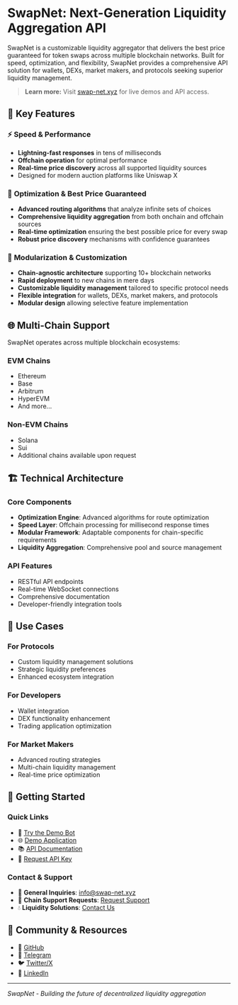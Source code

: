 # SwapNet: Next-Generation Liquidity Aggregation API

SwapNet is a customizable liquidity aggregator that delivers the best price guaranteed for token swaps across multiple blockchain networks. Built for speed, optimization, and flexibility, SwapNet provides a comprehensive API solution for wallets, DEXs, market makers, and protocols seeking superior liquidity management.

> **Learn more:** Visit [swap-net.xyz](https://www.swap-net.xyz) for live demos and API access.

## 🚀 Key Features

### ⚡ **Speed & Performance**
- **Lightning-fast responses** in tens of milliseconds
- **Offchain operation** for optimal performance
- **Real-time price discovery** across all supported liquidity sources
- Designed for modern auction platforms like Uniswap X

### 🎯 **Optimization & Best Price Guaranteed**
- **Advanced routing algorithms** that analyze infinite sets of choices
- **Comprehensive liquidity aggregation** from both onchain and offchain sources
- **Real-time optimization** ensuring the best possible price for every swap
- **Robust price discovery** mechanisms with confidence guarantees

### 🔧 **Modularization & Customization**
- **Chain-agnostic architecture** supporting 10+ blockchain networks
- **Rapid deployment** to new chains in mere days
- **Customizable liquidity management** tailored to specific protocol needs
- **Flexible integration** for wallets, DEXs, market makers, and protocols
- **Modular design** allowing selective feature implementation

## 🌐 Multi-Chain Support

SwapNet operates across multiple blockchain ecosystems:

### **EVM Chains**
- Ethereum
- Base
- Arbitrum
- HyperEVM
- And more...

### **Non-EVM Chains**
- Solana
- Sui
- Additional chains available upon request

## 🏗️ Technical Architecture

### **Core Components**
- **Optimization Engine**: Advanced algorithms for route optimization
- **Speed Layer**: Offchain processing for millisecond response times
- **Modular Framework**: Adaptable components for chain-specific requirements
- **Liquidity Aggregation**: Comprehensive pool and source management

### **API Features**
- RESTful API endpoints
- Real-time WebSocket connections
- Comprehensive documentation
- Developer-friendly integration tools

## 🎯 Use Cases

### **For Protocols**
- Custom liquidity management solutions
- Strategic liquidity preferences
- Enhanced ecosystem integration

### **For Developers**
- Wallet integration
- DEX functionality enhancement
- Trading application optimization

### **For Market Makers**
- Advanced routing strategies
- Multi-chain liquidity management
- Real-time price optimization

## 🚀 Getting Started

### **Quick Links**
- 🤖 [Try the Demo Bot](https://t.me/SwapNetDemoBot)
- 🌐 [Demo Application](http://app.swap-net.xyz/)
- 📚 [API Documentation](http://docs.swap-net.xyz/)
- 🔑 [Request API Key](mailto:info@swap-net.xyz?subject=Request%20for%20API%20key)

### **Contact & Support**
- 📧 **General Inquiries**: [info@swap-net.xyz](mailto:info@swap-net.xyz)
- 🔗 **Chain Support Requests**: [Request Support](mailto:info@swap-net.xyz?subject=Request%20for%20Chain%20Support)
- 💧 **Liquidity Solutions**: [Contact Us](mailto:info@swap-net.xyz?subject=Request%20for%20Liquidity%20Support)

## 🔗 Community & Resources

- 🐙 [GitHub](https://github.com/swapnet-xyz)
- 💬 [Telegram](https://t.me/swapnetxyz)
- 🐦 [Twitter/X](https://twitter.com/xinxingliu86)
- 💼 [LinkedIn](https://www.linkedin.com/in/xinxing-liu-1621ab16/)

---

*SwapNet - Building the future of decentralized liquidity aggregation*
